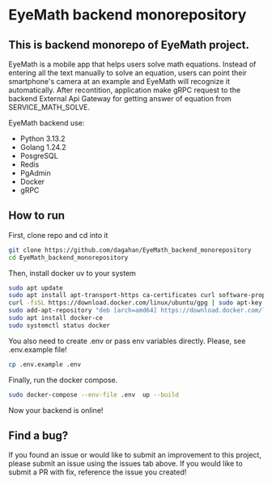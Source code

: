 # EyeMath backend monorepository


## This is backend monorepo of EyeMath project. 


EyeMath is a mobile app that helps users solve math equations. Instead of entering all the text manually to solve an equation, users can point their smartphone's camera at an example and EyeMath will recognize it automatically. After recontition, application make gRPC request to the backend External Api Gateway for getting answer of equation from SERVICE_MATH_SOLVE.




EyeMath backend use:
* Python 3.13.2
* Golang 1.24.2
* PosgreSQL
* Redis
* PgAdmin
* Docker
* gRPC




## How to run

First, clone repo and cd into it

```bash
git clone https://github.com/dagahan/EyeMath_backend_monorepository
cd EyeMath_backend_monorepository
```

Then, install docker uv to your system

```bash
sudo apt update
sudo apt install apt-transport-https ca-certificates curl software-properties-common
curl -fsSL https://download.docker.com/linux/ubuntu/gpg | sudo apt-key add -
sudo add-apt-repository "deb [arch=amd64] https://download.docker.com/linux/ubuntu focal stable"
sudo apt install docker-ce
sudo systemctl status docker
```

You also need to create .env or pass env variables directly.
Please, see .env.example file!

```bash
cp .env.example .env
```

Finally, run the docker compose.

```bash
sudo docker-compose --env-file .env  up --build
```


Now your backend is online!




## Find a bug? 

If you found an issue or would like to submit an improvement to this project, please submit an issue using the issues tab above. If you would like to submit a PR with fix, reference the issue you created!
